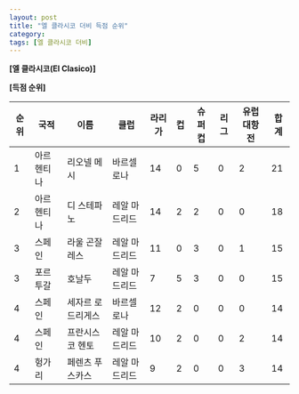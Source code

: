 ```yaml
---
layout: post
title: "엘 클라시코 더비 득점 순위"
category: 
tags: [엘 클라시코 더비]
---
```


**[엘 클라시코(El Clasico)]**

**[득점 순위]**

순위|국적	|이름	         |클럽	       |라리가 |컵 |슈퍼컵 |리그|유럽대항전 |합계
----|-----------|----------------|-------------|------|---|----- |---|----------|-----
1   |아르헨티나	|리오넬 메시	 |바르셀로나    |14    |0  |5	 |0  |2	        |21
2   |아르헨티나	|디 스테파노	 |레알 마드리드 |14    |2  |2	 |0  |0	        |18
3   |스페인	|라울 곤잘레스	 |레알 마드리드 |11    |0  |3	 |0  |1	        |15
3   |포르투갈	|호날두	         |레알 마드리드 |7     |5  |3	 |0  |0	        |15
4   |스페인	|세자르 로드리게스 |바르셀로나    |12    |2  |0	 |0  |0	        |14
4   |스페인	|프란시스코 헨토	 |레알 마드리드 |10    |2  |0	 |0  |2	        |14
4   |헝가리	|페렌츠 푸스카스	 |레알 마드리드 |9     |2  |0	 |0  |3	        |14

